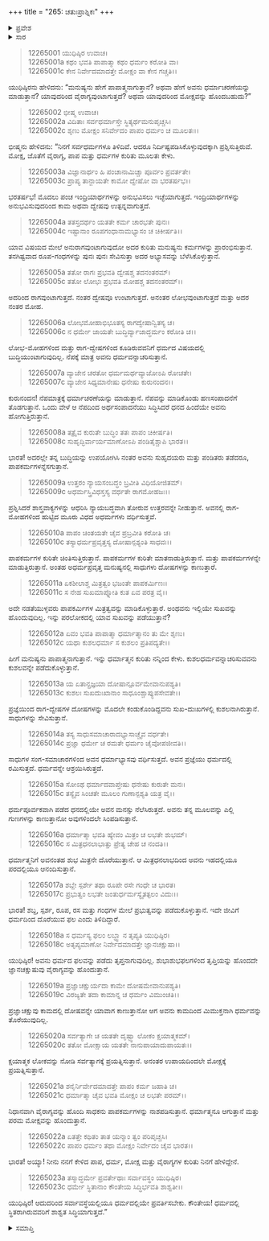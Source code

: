 +++
title = "265: ಚತುಃಪ್ರಾಶ್ನಿಕಃ"
+++

<details><summary>ಪ್ರವೇಶ</summary>


।।   ಓಂ ಓಂ ನಮೋ ನಾರಾಯಣಾಯ।।   ಶ್ರೀ ವೇದವ್ಯಾಸಾಯ ನಮಃ ।।

ಶ್ರೀ ಕೃಷ್ಣದ್ವೈಪಾಯನ ವೇದವ್ಯಾಸ ವಿರಚಿತ  

**ಶ್ರೀ ಮಹಾಭಾರತ**

**ಶಾಂತಿ ಪರ್ವ**

**ಮೋಕ್ಷಧರ್ಮ ಪರ್ವ**

**ಅಧ್ಯಾಯ 265**


</details>

<details><summary>ಸಾರ</summary>

ಪಾಪ-ಧರ್ಮ-ವೈರಾಗ್ಯ ಮತ್ತು ಮೋಕ್ಷಗಳ ಕುರಿತಾದ ಯುಧಿಷ್ಠಿರನ ನಾಲ್ಕು ಪ್ರಶ್ನೆಗಳಿಗೆ ಭೀಷ್ಮನು ಉತ್ತರಿಸಿದುದು (1-23).


</details>



> 12265001 ಯುಧಿಷ್ಠಿರ ಉವಾಚ।  
12265001a ಕಥಂ ಭವತಿ ಪಾಪಾತ್ಮಾ ಕಥಂ ಧರ್ಮಂ ಕರೋತಿ ವಾ।  
12265001c ಕೇನ ನಿರ್ವೇದಮಾದತ್ತೇ ಮೋಕ್ಷಂ ವಾ ಕೇನ ಗಚ್ಚತಿ।।

ಯುಧಿಷ್ಠಿರನು ಹೇಳಿದನು: “ಮನುಷ್ಯನು ಹೇಗೆ ಪಾಪಾತ್ಮನಾಗುತ್ತಾನೆ? ಅಥವಾ ಹೇಗೆ ಅವನು ಧರ್ಮಾಚರಣೆಯನ್ನು ಮಾಡುತ್ತಾನೆ? ಯಾವುದರಿಂದ ವೈರಾಗ್ಯವುಂಟಾಗುತ್ತದೆ? ಅಥವಾ ಯಾವುದರಿಂದ ಮೋಕ್ಷವನ್ನು ಹೊಂದಬಹುದು?”

> 12265002 ಭೀಷ್ಮ ಉವಾಚ।  
12265002a ವಿದಿತಾಃ ಸರ್ವಧರ್ಮಾಸ್ತೇ ಸ್ಥಿತ್ಯರ್ಥಮನುಪೃಚ್ಚಸಿ।  
12265002c ಶೃಣು ಮೋಕ್ಷಂ ಸನಿರ್ವೇದಂ ಪಾಪಂ ಧರ್ಮಂ ಚ ಮೂಲತಃ।।

ಭೀಷ್ಮನು ಹೇಳಿದನು: “ನಿನಗೆ ಸರ್ವಧರ್ಮಗಳೂ ತಿಳಿದಿವೆ. ಆದರೂ ನಿರ್ದಿಷ್ಟಪಡಿಸಿಕೊಳ್ಳುವುದಕ್ಕಾಗಿ ಪ್ರಶ್ನಿಸುತ್ತಿರುವೆ. ಮೋಕ್ಷ, ಜೊತೆಗೆ ವೈರಾಗ್ಯ, ಪಾಪ ಮತ್ತು ಧರ್ಮಗಳ ಕುರಿತು ಮೂಲತಃ ಕೇಳು.

> 12265003a ವಿಜ್ಞಾನಾರ್ಥಂ ಹಿ ಪಂಚಾನಾಮಿಚ್ಚಾ ಪೂರ್ವಂ ಪ್ರವರ್ತತೇ।  
12265003c ಪ್ರಾಪ್ಯ ತಾನ್ಜಾಯತೇ ಕಾಮೋ ದ್ವೇಷೋ ವಾ ಭರತರ್ಷಭ।।

ಭರತರ್ಷಭ! ಮೊದಲು ಪಂಚ ಇಂದ್ರಿಯಾರ್ಥಗಳನ್ನು ಅನುಭವಿಸಲು ಇಚ್ಛೆಯಾಗುತ್ತದೆ. ಇಂದ್ರಿಯಾರ್ಥಗಳನ್ನು ಅನುಭವಿಸುವುದರಿಂದ ಕಾಮ ಅಥವಾ ದ್ವೇಷವು ಉತ್ಪನ್ನವಾಗುತ್ತದೆ.

> 12265004a ತತಸ್ತದರ್ಥಂ ಯತತೇ ಕರ್ಮ ಚಾರಭತೇ ಪುನಃ।  
12265004c ಇಷ್ಟಾನಾಂ ರೂಪಗಂಧಾನಾಮಭ್ಯಾಸಂ ಚ ಚಿಕೀರ್ಷತಿ।।

ಯಾವ ವಿಷಯದ ಮೇಲೆ ಅನುರಾಗವುಂಟಾಗುವುದೋ ಅದರ ಕುರಿತು ಮನುಷ್ಯನು ಕರ್ಮಗಳನ್ನು ಪ್ರಾರಂಭಿಸುತ್ತಾನೆ. ತನಗಿಷ್ಟವಾದ ರೂಪ-ಗಂಧಗಳನ್ನು ಪುನಃ ಪುನಃ ಸೇವಿಸುತ್ತಾ ಅದರ ಅಭ್ಯಾಸವನ್ನು ಬೆಳೆಸಿಕೊಳ್ಳುತ್ತಾನೆ.

> 12265005a ತತೋ ರಾಗಃ ಪ್ರಭವತಿ ದ್ವೇಷಶ್ಚ ತದನಂತರಮ್।  
12265005c ತತೋ ಲೋಭಃ ಪ್ರಭವತಿ ಮೋಹಶ್ಚ ತದನಂತರಮ್।।

ಅದರಿಂದ ರಾಗವುಂಟಾಗುತ್ತದೆ. ನಂತರ ದ್ವೇಷವೂ ಉಂಟಾಗುತ್ತದೆ. ಅನಂತರ ಲೋಭವುಂಟಾಗುತ್ತದೆ ಮತ್ತು ಅದರ ನಂತರ ಮೋಹ.

> 12265006a ಲೋಭಮೋಹಾಭಿಭೂತಸ್ಯ ರಾಗದ್ವೇಷಾನ್ವಿತಸ್ಯ ಚ।  
12265006c ನ ಧರ್ಮೇ ಜಾಯತೇ ಬುದ್ಧಿರ್ವ್ಯಾಜಾದ್ಧರ್ಮಂ ಕರೋತಿ ಚ।।

ಲೋಭ-ಮೋಹಗಳಿಂದ ಮತ್ತು ರಾಗ-ದ್ವೇಷಗಳಿಂದ ಕೂಡಿರುವವನಿಗೆ ಧರ್ಮದ ವಿಷಯದಲ್ಲಿ ಬುದ್ಧಿಯುಂಟಾಗುವುದಿಲ್ಲ. ನೆಪಕ್ಕೆ ಮಾತ್ರ ಅವನು ಧರ್ಮವನ್ನಾಚರಿಸುತ್ತಾನೆ.

> 12265007a ವ್ಯಾಜೇನ ಚರತೋ ಧರ್ಮಮರ್ಥವ್ಯಾಜೋಽಪಿ ರೋಚತೇ।  
12265007c ವ್ಯಾಜೇನ ಸಿಧ್ಯಮಾನೇಷು ಧನೇಷು ಕುರುನಂದನ।।

ಕುರುನಂದನ! ನೆಪಮಾತ್ರಕ್ಕೆ ಧರ್ಮಾಚರಣೆಯನ್ನು ಮಾಡುತ್ತಾನೆ. ನೆಪವನ್ನು ಮಾಡಿಕೊಂಡು ಹಣಸಂಪಾದನೆಗೆ ತೊಡಗುತ್ತಾನೆ. ಒಂದು ವೇಳೆ ಆ ನೆಪದಿಂದ ಅರ್ಥಸಂಪಾದನೆಯು ಸಿದ್ಧಿಸಿದರೆ ಧನದ ಹಿಂದೆಯೇ ಅವನು ಹೋಗುತ್ತಿರುತ್ತಾನೆ.

> 12265008a ತತ್ರೈವ ಕುರುತೇ ಬುದ್ಧಿಂ ತತಃ ಪಾಪಂ ಚಿಕೀರ್ಷತಿ।  
12265008c ಸುಹೃದ್ಭಿರ್ವಾರ್ಯಮಾಣೋಽಪಿ ಪಂಡಿತೈಶ್ಚಾಪಿ ಭಾರತ।।

ಭಾರತ! ಅದರಲ್ಲೇ ತನ್ನ ಬುದ್ಧಿಯನ್ನು ಉಪಯೋಗಿಸಿ ನಂತರ ಅವನು ಸುಹೃದಯರು ಮತ್ತು ಪಂಡಿತರು ತಡೆದರೂ, ಪಾಪಕರ್ಮಗಳನ್ನೆಸಗುತ್ತಾನೆ.

> 12265009a ಉತ್ತರಂ ನ್ಯಾಯಸಂಬದ್ಧಂ ಬ್ರವೀತಿ ವಿಧಿಯೋಜಿತಮ್।  
12265009c ಅಧರ್ಮಸ್ತ್ರಿವಿಧಸ್ತಸ್ಯ ವರ್ಧತೇ ರಾಗಮೋಹಜಃ।।

ಪ್ರಶ್ನಿಸಿದರೆ ಶಾಸ್ತ್ರವಾಕ್ಯಗಳನ್ನು ಆಧರಿಸಿ ನ್ಯಾಯಬದ್ಧವಾಗಿ ತೋರುವ ಉತ್ತರವನ್ನೇ ನೀಡುತ್ತಾನೆ. ಅವನಲ್ಲಿ ರಾಗ-ಮೋಹಗಳಿಂದ ಹುಟ್ಟಿದ ಮೂರು ವಿಧದ ಅಧರ್ಮಗಳು ವರ್ಧಿಸುತ್ತವೆ.

> 12265010a ಪಾಪಂ ಚಿಂತಯತೇ ಚೈವ ಪ್ರಬ್ರವೀತಿ ಕರೋತಿ ಚ।  
12265010c ತಸ್ಯಾಧರ್ಮಪ್ರವೃತ್ತಸ್ಯ ದೋಷಾನ್ಪಶ್ಯಂತಿ ಸಾಧವಃ।।

ಪಾಪಕರ್ಮಗಳ ಕುರಿತೇ ಚಿಂತಿಸುತ್ತಿರುತ್ತಾನೆ. ಪಾಪಕರ್ಮಗಳ ಕುರಿತೇ ಮಾತನಾಡುತ್ತಿರುತ್ತಾನೆ. ಮತ್ತು ಪಾಪಕರ್ಮಗಳನ್ನೇ ಮಾಡುತ್ತಿರುತ್ತಾನೆ. ಅಂತಹ ಅಧರ್ಮಪ್ರವೃತ್ತ ಮನುಷ್ಯನಲ್ಲಿ ಸಾಧುಗಳು ದೋಷಗಳನ್ನು ಕಾಣುತ್ತಾರೆ.

> 12265011a ಏಕಶೀಲಾಶ್ಚ ಮಿತ್ರತ್ವಂ ಭಜಂತೇ ಪಾಪಕರ್ಮಿಣಃ।  
12265011c ಸ ನೇಹ ಸುಖಮಾಪ್ನೋತಿ ಕುತ ಏವ ಪರತ್ರ ವೈ।।

ಅದೇ ನಡತೆಯುಳ್ಳವರು ಪಾಪಕರ್ಮಿಗಳ ಮಿತ್ರತ್ವವನ್ನು ಮಾಡಿಕೊಳ್ಳುತ್ತಾರೆ. ಅಂಥವನು ಇಲ್ಲಿಯೇ ಸುಖವನ್ನು ಹೊಂದುವುದಿಲ್ಲ. ಇನ್ನು ಪರಲೋಕದಲ್ಲಿ ಯಾವ ಸುಖವನ್ನು ಪಡೆಯುತ್ತಾನೆ?

> 12265012a ಏವಂ ಭವತಿ ಪಾಪಾತ್ಮಾ ಧರ್ಮಾತ್ಮಾನಂ ತು ಮೇ ಶೃಣು।  
12265012c ಯಥಾ ಕುಶಲಧರ್ಮಾ ಸ ಕುಶಲಂ ಪ್ರತಿಪದ್ಯತೇ।।

ಹೀಗೆ ಮನುಷ್ಯನು ಪಾಪಾತ್ಮನಾಗುತ್ತಾನೆ. ಇನ್ನು ಧರ್ಮಾತ್ಮನ ಕುರಿತು ನನ್ನಿಂದ ಕೇಳು. ಕುಶಲಧರ್ಮವನ್ನಾಚರಿಸುವವನು ಕುಶಲವನ್ನೇ ಪಡೆದುಕೊಳ್ಳುತ್ತಾನೆ.

> 12265013a ಯ ಏತಾನ್ಪ್ರಜ್ಞಯಾ ದೋಷಾನ್ಪೂರ್ವಮೇವಾನುಪಶ್ಯತಿ।  
12265013c ಕುಶಲಃ ಸುಖದುಃಖಾನಾಂ ಸಾಧೂಂಶ್ಚಾಪ್ಯುಪಸೇವತೇ।।

ಪ್ರಜ್ಞೆಯಿಂದ ರಾಗ-ದ್ವೇಷಗಳ ದೋಷಗಳನ್ನು ಮೊದಲೇ ಕಂಡುಕೊಂಡಿದ್ದವನು ಸುಖ-ದುಃಖಗಳಲ್ಲಿ ಕುಶಲನಾಗಿರುತ್ತಾನೆ. ಸಾಧುಗಳನ್ನು ಸೇವಿಸುತ್ತಾನೆ.

> 12265014a ತಸ್ಯ ಸಾಧುಸಮಾಚಾರಾದಭ್ಯಾಸಾಚ್ಚೈವ ವರ್ಧತೇ।  
12265014c ಪ್ರಜ್ಞಾ ಧರ್ಮೇ ಚ ರಮತೇ ಧರ್ಮಂ ಚೈವೋಪಜೀವತಿ।।

ಸಾಧುಗಳ ಸಂಗ-ಸಮಾಚಾರಗಳಿಂದ ಅವನ ಧರ್ಮಾಭ್ಯಾಸವು ವರ್ಧಿಸುತ್ತದೆ. ಅವನ ಪ್ರಜ್ಞೆಯು ಧರ್ಮದಲ್ಲಿ ರಮಿಸುತ್ತದೆ. ಧರ್ಮವನ್ನೇ ಆಶ್ರಯಿಸಿರುತ್ತದೆ.

> 12265015a ಸೋಽಥ ಧರ್ಮಾದವಾಪ್ತೇಷು ಧನೇಷು ಕುರುತೇ ಮನಃ।  
12265015c ತಸ್ಯೈವ ಸಿಂಚತೇ ಮೂಲಂ ಗುಣಾನ್ಪಶ್ಯತಿ ಯತ್ರ ವೈ।।

ಧರ್ಮಪೂರ್ವಕವಾಗಿ ಪಡೆದ ಧನದಲ್ಲಿಯೇ ಅವನ ಮನಸ್ಸು ನೆಲೆಸಿರುತ್ತದೆ. ಅವನು ತನ್ನ ಮೂಲವನ್ನು ಎಲ್ಲಿ ಗುಣಗಳನ್ನು ಕಾಣುತ್ತಾನೋ ಅವುಗಳಿಂದಲೇ ಸಿಂಪಡಿಸುತ್ತಾನೆ.

> 12265016a ಧರ್ಮಾತ್ಮಾ ಭವತಿ ಹ್ಯೇವಂ ಮಿತ್ರಂ ಚ ಲಭತೇ ಶುಭಮ್।  
12265016c ಸ ಮಿತ್ರಧನಲಾಭಾತ್ತು ಪ್ರೇತ್ಯ ಚೇಹ ಚ ನಂದತಿ।।

ಧರ್ಮಾತ್ಮನಿಗೆ ಅವನಂತಹ ಶುಭ ಮಿತ್ರನೇ ದೊರೆಯುತ್ತಾನೆ. ಆ ಮಿತ್ರಧನಲಾಭದಿಂದ ಅವನು ಇಹದಲ್ಲಿಯೂ ಪರದಲ್ಲಿಯೂ ಆನಂದಿಸುತ್ತಾನೆ.

> 12265017a ಶಬ್ದೇ ಸ್ಪರ್ಶೇ ತಥಾ ರೂಪೇ ರಸೇ ಗಂಧೇ ಚ ಭಾರತ।  
12265017c ಪ್ರಭುತ್ವಂ ಲಭತೇ ಜಂತುರ್ಧರ್ಮಸ್ಯೈತತ್ಫಲಂ ವಿದುಃ।।

ಭಾರತ! ಶಬ್ದ, ಸ್ಪರ್ಶ, ರೂಪ, ರಸ ಮತ್ತು ಗಂಧಗಳ ಮೇಲೆ ಪ್ರಭುತ್ವವನ್ನು ಪಡೆದುಕೊಳ್ಳುತ್ತಾನೆ. ಇದೇ ಜೀವಿಗೆ ಧರ್ಮದಿಂದ ದೊರೆಯುವ ಫಲ ಎಂದು ತಿಳಿದಿದ್ದಾರೆ.

> 12265018a ಸ ಧರ್ಮಸ್ಯ ಫಲಂ ಲಬ್ಧ್ವಾ ನ ತೃಪ್ಯತಿ ಯುಧಿಷ್ಠಿರ।  
12265018c ಅತೃಪ್ಯಮಾಣೋ ನಿರ್ವೇದಮಾದತ್ತೇ ಜ್ಞಾನಚಕ್ಷುಷಾ।।

ಯುಧಿಷ್ಠಿರ! ಅವನು ಧರ್ಮದ ಫಲವನ್ನು ಪಡೆದು ತೃಪ್ತನಾಗುವುದಿಲ್ಲ. ಶುಭಾಶುಭಫಲಗಳಿಂದ ತೃಪ್ತಿಯನ್ನು ಹೊಂದದೇ ಜ್ಞಾನಚಕ್ಷುಷುವು ವೈರಾಗ್ಯವನ್ನು ಹೊಂದುತ್ತಾನೆ.

> 12265019a ಪ್ರಜ್ಞಾಚಕ್ಷುರ್ಯದಾ ಕಾಮೇ ದೋಷಮೇವಾನುಪಶ್ಯತಿ।  
12265019c ವಿರಜ್ಯತೇ ತದಾ ಕಾಮಾನ್ನ ಚ ಧರ್ಮಂ ವಿಮುಂಚತಿ।।

ಪ್ರಜ್ಞಾಚಕ್ಷುವು ಕಾಮದಲ್ಲಿ ದೋಷವನ್ನೇ ಯಾವಾಗ ಕಾಣುತ್ತಾನೋ ಆಗ ಅವನು ಕಾಮದಿಂದ ಮಿಮುಕ್ತನಾಗಿ ಧರ್ಮವನ್ನು ತೊರೆಯುವುದಿಲ್ಲ.

> 12265020a ಸರ್ವತ್ಯಾಗೇ ಚ ಯತತೇ ದೃಷ್ಟ್ವಾ ಲೋಕಂ ಕ್ಷಯಾತ್ಮಕಮ್।  
12265020c ತತೋ ಮೋಕ್ಷಾಯ ಯತತೇ ನಾನುಪಾಯಾದುಪಾಯತಃ।।

ಕ್ಷಯಾತ್ಮಕ ಲೋಕವನ್ನು ನೋಡಿ ಸರ್ವತ್ಯಾಗಕ್ಕೆ ಪ್ರಯತ್ನಿಸುತ್ತಾನೆ. ಅನಂತರ ಉಪಾಯದಿಂದಲೇ ಮೋಕ್ಷಕ್ಕೆ ಪ್ರಯತ್ನಿಸುತ್ತಾನೆ.

> 12265021a ಶನೈರ್ನಿರ್ವೇದಮಾದತ್ತೇ ಪಾಪಂ ಕರ್ಮ ಜಹಾತಿ ಚ।  
12265021c ಧರ್ಮಾತ್ಮಾ ಚೈವ ಭವತಿ ಮೋಕ್ಷಂ ಚ ಲಭತೇ ಪರಮ್।।

ನಿಧಾನವಾಗಿ ವೈರಾಗ್ಯವನ್ನು ಹೊಂದಿ ಸಾಧಕನು ಪಾಪಕರ್ಮಗಳನ್ನು ನಾಶಪಡಿಸುತ್ತಾನೆ. ಧರ್ಮಾತ್ಮನೂ ಆಗುತ್ತಾನೆ ಮತ್ತು ಪರಮ ಮೋಕ್ಷವನ್ನು ಹೊಂದುತ್ತಾನೆ.

> 12265022a ಏತತ್ತೇ ಕಥಿತಂ ತಾತ ಯನ್ಮಾಂ ತ್ವಂ ಪರಿಪೃಚ್ಚಸಿ।  
12265022c ಪಾಪಂ ಧರ್ಮಂ ತಥಾ ಮೋಕ್ಷಂ ನಿರ್ವೇದಂ ಚೈವ ಭಾರತ।।

ಭಾರತ! ಅಯ್ಯಾ! ನೀನು ನನಗೆ ಕೇಳಿದ ಪಾಪ, ಧರ್ಮ, ಮೋಕ್ಷ ಮತ್ತು ವೈರಾಗ್ಯಗಳ ಕುರಿತು ನಿನಗೆ ಹೇಳಿದ್ದೇನೆ.

> 12265023a ತಸ್ಮಾದ್ಧರ್ಮೇ ಪ್ರವರ್ತೇಥಾಃ ಸರ್ವಾವಸ್ಥಂ ಯುಧಿಷ್ಠಿರ।  
12265023c ಧರ್ಮೇ ಸ್ಥಿತಾನಾಂ ಕೌಂತೇಯ ಸಿದ್ಧಿರ್ಭವತಿ ಶಾಶ್ವತೀ।।

ಯುಧಿಷ್ಠಿರ! ಆದುದರಿಂದ ಸರ್ವಾವಸ್ಥೆಯಲ್ಲಿಯೂ ಧರ್ಮದಲ್ಲಿಯೇ ಪ್ರವರ್ತಿಸಬೇಕು. ಕೌಂತೇಯ! ಧರ್ಮದಲ್ಲಿ ಸ್ಥಿತರಾಗಿರುವವರಿಗೆ ಶಾಶ್ವತ ಸಿದ್ಧಿಯಾಗುತ್ತದೆ.”



<details><summary>ಸಮಾಪ್ತಿ</summary>

ಇತಿ ಶ್ರೀಮಹಾಭಾರತೇ ಶಾಂತಿಪರ್ವಣಿ ಮೋಕ್ಷಧರ್ಮಪರ್ವಣಿ ಚತುಃಪ್ರಾಶ್ನಿಕೋ ನಾಮ ಪಂಚಷಷ್ಟ್ಯಧಿಕದ್ವಿಶತತಮೋಽಧ್ಯಾಯಃ।।  
ಇದು ಶ್ರೀಮಹಾಭಾರತದಲ್ಲಿ ಶಾಂತಿಪರ್ವದಲ್ಲಿ ಮೋಕ್ಷಧರ್ಮಪರ್ವದಲ್ಲಿ ಚತುಃಪ್ರಾಶ್ನಿಕ ಎನ್ನುವ ಇನ್ನೂರಾಅರವತ್ತೈದನೇ ಅಧ್ಯಾಯವು.


</details>
